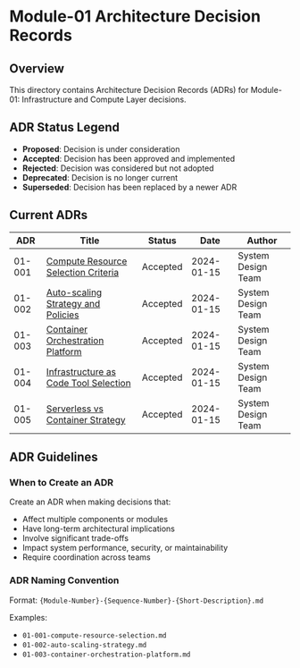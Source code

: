 # Module-01 Architecture Decision Records

## Overview

This directory contains Architecture Decision Records (ADRs) for Module-01: Infrastructure and Compute Layer decisions.

## ADR Status Legend

- **Proposed**: Decision is under consideration
- **Accepted**: Decision has been approved and implemented
- **Rejected**: Decision was considered but not adopted
- **Deprecated**: Decision is no longer current
- **Superseded**: Decision has been replaced by a newer ADR

## Current ADRs

| ADR | Title | Status | Date | Author |
|-----|-------|--------|------|--------|
| 01-001 | [Compute Resource Selection Criteria](compute-resource-selection.md) | Accepted | 2024-01-15 | System Design Team |
| 01-002 | [Auto-scaling Strategy and Policies](auto-scaling-strategy.md) | Accepted | 2024-01-15 | System Design Team |
| 01-003 | [Container Orchestration Platform](container-orchestration-platform.md) | Accepted | 2024-01-15 | System Design Team |
| 01-004 | [Infrastructure as Code Tool Selection](infrastructure-as-code-tool.md) | Accepted | 2024-01-15 | System Design Team |
| 01-005 | [Serverless vs Container Strategy](serverless-vs-container-strategy.md) | Accepted | 2024-01-15 | System Design Team |

## ADR Guidelines

### When to Create an ADR

Create an ADR when making decisions that:
- Affect multiple components or modules
- Have long-term architectural implications
- Involve significant trade-offs
- Impact system performance, security, or maintainability
- Require coordination across teams

### ADR Naming Convention

Format: `{Module-Number}-{Sequence-Number}-{Short-Description}.md`

Examples:
- `01-001-compute-resource-selection.md`
- `01-002-auto-scaling-strategy.md`
- `01-003-container-orchestration-platform.md`


